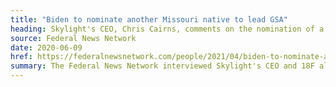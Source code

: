 ```yaml
---
title: "Biden to nominate another Missouri native to lead GSA"
heading: Skylight's CEO, Chris Cairns, comments on the nomination of a former 18F'er to head GSA
source: Federal News Network
date: 2020-06-09
href: https://federalnewsnetwork.com/people/2021/04/biden-to-nominate-another-missouri-native-to-lead-gsa/
summary: The Federal News Network interviewed Skylight's CEO and 18F alum, Chris Cairns, for his thoughts on the White House's plan to nominate another former 18F'er, Robin Carnahan, to lead the General Services Administration. Chris breaks down why Robin is a fantastic hire to accelerate the government's digital transformation efforts.
---
```

